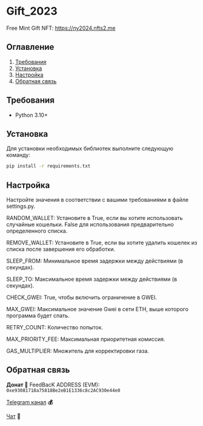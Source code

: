 # Gift_2023
Free Mint Gift NFT: https://ny2024.nfts2.me

## Оглавление
1. [Требования](#требования)
2. [Установка](#установка)
3. [Настройка](#настройка)
5. [Обратная связь](#обратная-связь)

## Требования <a name="требования"></a>
- Python 3.10+

## Установка <a name="установка"></a>
Для установки необходимых библиотек выполните следующую команду:
```bash
pip install -r requirements.txt
```

## Настройка <a name="настройка"></a>
Настройте значения в соответствии с вашими требованиями в файле settings.py.

RANDOM_WALLET: Установите в True, если вы хотите использовать случайные кошельки. False для использования предварительно определенного списка.

REMOVE_WALLET: Установите в True, если вы хотите удалить кошелек из списка после завершения его обработки.

SLEEP_FROM: Минимальное время задержки между действиями (в секундах).

SLEEP_TO: Максимальное время задержки между действиями (в секундах).

CHECK_GWEI: True, чтобы включить ограничение в GWEI.

MAX_GWEI: Максимальное значение Gwei в сети ETH, выше которого программа будет спать.

RETRY_COUNT: Количество попыток.

MAX_PRIORITY_FEE: Максимальная приоритетная комиссия.

GAS_MULTIPLIER: Множитель для корректировки газа.


## Обратная связь <a name="обратная-связь"></a>
**Донат 🍩**
FeedBacK ADDRESS (EVM): `0xe93081718a75818Be2eB1E1336c8c2AC930e44e0`

[Telegram канал](https://t.me/MyKlondike) **💰**

[Чат](https://t.me/Klondike_Talks) **🗿**
